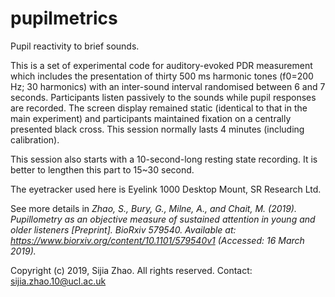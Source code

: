 # pupilmetrics
Pupil reactivity to brief sounds.

This is a set of experimental code for auditory-evoked PDR measurement which includes the presentation of thirty 500 ms harmonic tones (f0=200 Hz; 30 harmonics) with an inter-sound interval randomised between 6 and 7 seconds. Participants listen passively to the sounds while pupil responses are recorded. The screen display remained static (identical to that in the main experiment) and participants maintained fixation on a centrally presented black cross. This session normally lasts 4 minutes (including calibration).

This session also starts with a 10-second-long resting state recording. It is better to lengthen this part to 15~30 second.

The eyetracker used here is Eyelink 1000 Desktop Mount, SR Research Ltd.

See more details in *Zhao, S., Bury, G., Milne, A., and Chait, M. (2019). Pupillometry as an objective measure of sustained attention in young and older listeners [Preprint]. BioRxiv 579540. Available at: https://www.biorxiv.org/content/10.1101/579540v1 (Accessed: 16 March 2019).*

Copyright (c) 2019, Sijia Zhao.  All rights reserved.
Contact: sijia.zhao.10@ucl.ac.uk
